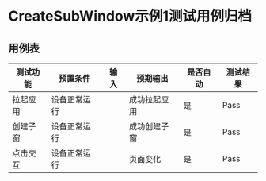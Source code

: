 # CreateSubWindow示例1测试用例归档
## 用例表
| 测试功能 | 预置条件 | 输入                   | 预期输出   | 是否自动 | 测试结果 |
|------| --- |----------------------|--------| --- |------|
| 拉起应用 |设备正常运行|                      | 成功拉起应用 | 是 | Pass |
| 创建子窗 |设备正常运行|  | 成功创建子窗 | 是 | Pass |
| 点击交互 |设备正常运行|  | 页面变化 | 是 | Pass |
